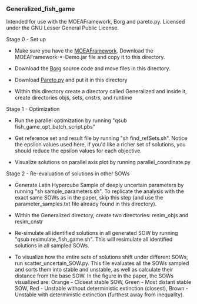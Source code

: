 ### Generalized_fish_game

Intended for use with the MOEAFramework, Borg and pareto.py. Licensed under the GNU Lesser General Public License.

Stage 0 - Set up

* Make sure you have the [MOEAFramework](http://www.moeaframework.org). Download the MOEAFramework-*-Demo.jar file and copy it to this directory.

* Download the [Borg](http://borgmoea.org/) source code and move files in this directory.

* Download [Pareto.py](https://github.com/matthewjwoodruff/pareto.py) and put it in this directory

* Within this directory create a directory called Generalized and inside it, create directories objs, sets, cnstrs, and runtime

Stage 1 - Optimization

* Run the parallel optimization by running "qsub fish_game_opt_batch_script.pbs"

* Get reference set and result file by running "sh find_refSets.sh". Notice the epsilon values used here, if you'd like a richer set of solutions, you should reduce the epsilon values for each objective. 

* Visualize solutions on parallel axis plot by running parallel_coordinate.py 

Stage 2 - Re-evaluation of solutions in other SOWs

* Generate Latin Hypercube Sample of deeply uncertain parameters by running "sh sample_parameters.sh". To replicate the analysis with the exact same SOWs as in the paper, skip this step (and use the parameter_samples.txt file already found in this directory).

* Within the Generalized directory, create two directories: resim_objs and resim_cnstr

* Re-simulate all identified solutions in all generated SOW by running "qsub resimulate_fish_game.sh". This will resimulate all identified solutions in all sampled SOWs. 

* To visualize how the entire sets of solutions shift under different SOWs, run scatter_uncertain_SOW.py. This file evaluates all the SOWs sampled and sorts them into stable and unstable, as well as calculate their distance from the base SOW. In the figure in the paper, the SOWs visualized are: Orange - Closest stable SOW, Green - Most distant stable SOW, Red - Unstable without deterministic extinction (closest), Brown - Unstable with deterministic extinction (furthest away from inequality). 

